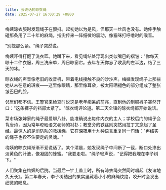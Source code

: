 ```yaml
---
title: 会说话的晾衣绳
date: 2025-07-27 16:00:29 +0800
---
```


梅姨晾衣服时发现绳子在颤抖。起初她以为是风，但那天一丝风也没有。她伸手触碰那条用了二十年的麻绳，指尖传来一阵细微的震动，像猫咪打呼噜时的喉音。

"别拽那么紧。"绳子突然说。

梅姨吓得打翻了洗衣篮。她蹲下来，看见绳结处浮现出类似嘴巴的褶皱："你每天晾十二件衣服，周三洗床单，周日晾窗帘。去年冬天你忘了收我的左半边，结了三天的冰。"

晾衣绳的声音像老旧的收音机，带着电线接触不良的沙沙声。梅姨发现绳子上那些她从未在意的斑痕——这里像眼睛，那里像耳朵，被太阳晒褪色的部分组成了整张皱巴巴的脸。

邻居们都不信。王警官来检查时说这是老年痴呆的前兆，直到他的制服裤子突然开口："这条裤子的裆部太紧了。"晾衣绳评论道。第二天全镇的晾衣绳都开始说话。

菜市场张婶家的绳子最爱聊八卦，能准确说出每件内衣的主人；学校后门的绳子会背唐诗，因为常年晾晒语文老师的衬衫；教堂旁的铁丝则突然用拉丁文念起了圣经。最惊人的是消防队的救援绳，它在深夜用十九种语言重复同一句话："再结实的绳子也拴不住要走的灵魂。"

梅姨的晾衣绳渐渐不爱说话了。某个清晨，她发现绳子中间断了一截，断口处渗出淡黄色的汁液，像凝固的蜂蜜。"我要走啦。"绳子轻声说，"记得把我埋在李子树下。"

人们聚集在梅姨的后院。当最后一铲土盖上时，所有晾衣绳突然同时唱起《友谊地久天长》。第二年春天，李子树结出的果实里藏着小小的麻绳纹路，咬开时会发出细微的叹息。
